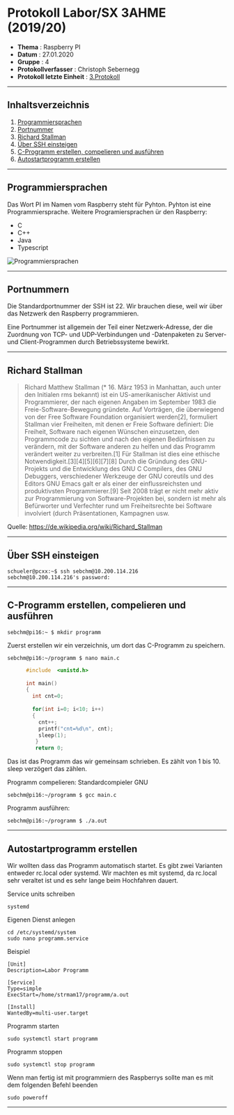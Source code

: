  # Protokoll Labor/SX 3AHME (2019/20) 


* **Thema** : Raspberry PI 
* **Datum** : 27.01.2020 
* **Gruppe** : 4 
* **Protokollverfasser** : Christoph Sebernegg 
* **Protokoll letzte Einheit** : [3.Protokoll](https://github.com/HTLMechatronics/m17-3ahme-la1-sx/blob/sebchm17/sebchm17/protokolle/protokoll_2020-01-20_sebchm17.md) 

-------------------------------------------------------------------------------------------------------------------------------- 

## Inhaltsverzeichnis 

1.  [Programmiersprachen](#programmiersprachen)
1.  [Portnummer](#portnummer)
1.  [Richard Stallman](#richard-stallman)
1.  [Über SSH einsteigen](#über-ssh-einsteigen) 
1.  [C-Programm erstellen, compelieren und ausführen](#c-programm-erstellen-compelieren-und-ausführen) 
1.  [Autostartprogramm erstellen](#autostartprogramm-erstellen) 

--------------------------------------------------------------------------------------------------------------------------------- 

 ## Programmiersprachen
 Das Wort PI im Namen vom Raspberry steht für Pyhton. Pyhton ist eine Programmiersprache.
 Weitere Programiersprachen ür den Raspberry:
* C
* C++
* Java
* Typescript
 
 
 ![Programmiersprachen](http://sogrady-media.redmonk.com/sogrady/files/2018/03/lang.rank_.118-1024x726.png)
 
---------------------------------------------------------------------------------------------------------------------------------

## Portnummern

Die Standardportnummer der SSH ist 22. Wir brauchen diese, weil wir über das Netzwerk den Raspberry programmieren.

Eine Portnummer ist allgemein der Teil einer Netzwerk-Adresse, der die Zuordnung von TCP- und UDP-Verbindungen und -Datenpaketen zu Server- und Client-Programmen durch Betriebssysteme bewirkt.

---------------------------------------------------------------------------------------------------------------------------------

## Richard Stallman
>Richard Matthew Stallman (* 16. März 1953 in Manhattan, auch unter den Initialen rms bekannt) ist ein US-amerikanischer Aktivist und Programmierer, der nach eigenen Angaben im September 1983 die Freie-Software-Bewegung gründete.
Auf Vorträgen, die überwiegend von der Free Software Foundation organisiert werden[2], formuliert Stallman vier Freiheiten, mit denen er Freie Software definiert: Die Freiheit, Software nach eigenen Wünschen einzusetzen, den Programmcode zu sichten und nach den eigenen Bedürfnissen zu verändern, mit der Software anderen zu helfen und das Programm verändert weiter zu verbreiten.[1] Für Stallman ist dies eine ethische Notwendigkeit.[3][4][5][6][7][8] Durch die Gründung des GNU-Projekts und die Entwicklung des GNU C Compilers, des GNU Debuggers, verschiedener Werkzeuge der GNU coreutils und des Editors GNU Emacs galt er als einer der einflussreichsten und produktivsten Programmierer.[9] Seit 2008 trägt er nicht mehr aktiv zur Programmierung von Software-Projekten bei, sondern ist mehr als Befürworter und Verfechter rund um Freiheitsrechte bei Software involviert (durch Präsentationen, Kampagnen usw.

Quelle: https://de.wikipedia.org/wiki/Richard_Stallman

---------------------------------------------------------------------------------------------------------------------------------

## Über SSH einsteigen

    schueler@pcxx:~$ ssh sebchm@10.200.114.216
    sebchm@10.200.114.216's password: 

---------------------------------------------------------------------------------------------------------------------------------

## C-Programm erstellen, compelieren und ausführen

    sebchm@pi16:~ $ mkdir programm 

Zuerst erstellen wir ein verzeichnis, um dort das C-Programm zu speichern.

    sebchm@pi16:~/programm $ nano main.c 

```C  #include  <stdio.h>
      #include  <unistd.h>
      
      int main()
      {
        int cnt=0;
        
        for(int i=0; i<10; i++)
        {
          cnt++;
          printf("cnt=%d\n", cnt);
          sleep(1);                    
         }
         return 0;
```       
Das ist das Programm das wir gemeinsam schrieben. Es zählt von 1 bis 10. sleep verzögert das zählen.

Programm compelieren:
Standardcompieler GNU

    sebchm@pi16:~/programm $ gcc main.c 

Programm ausführen:

    sebchm@pi16:~/programm $ ./a.out 


---------------------------------------------------------------------------------------------------------------------------------

## Autostartprogramm erstellen

Wir wollten dass das Programm automatisch startet. Es gibt zwei Varianten entweder rc.local oder systemd. Wir machten es mit systemd, da rc.local sehr veraltet ist und es sehr lange beim Hochfahren dauert.

Service units schreiben
    
    systemd
      
Eigenen Dienst anlegen

    cd /etc/systemd/system
    sudo nano programm.service
    
Beispiel

    [Unit]
    Description=Labor Programm
    
    [Service]
    Type=simple
    ExecStart=/home/strmam17/programm/a.out
    
    [Install]
    WantedBy=multi-user.target
    
Programm starten 
  
    sudo systemctl start programm
   
Programm stoppen

    sudo systemctl stop programm
    
Wenn man fertig ist mit programmiern des Raspberrys sollte man es mit dem folgenden Befehl beenden

    sudo poweroff

---------------------------------------------------------------------------------------------------------------------------------

